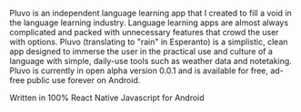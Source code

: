 Pluvo is an independent language learning app that I created to fill a void in the language learning industry. Language learning apps are almost always complicated and packed with unnecessary features that crowd the user with options. Pluvo (translating to "rain" in Esperanto) is a simplistic, clean app designed to immerse the user in the practical use and culture of a language with simple, daily-use tools such as weather data and notetaking. Pluvo is currently in open alpha version 0.0.1 and is available for free, ad-free public use forever on Android.

Written in 100% React Native Javascript for Android

